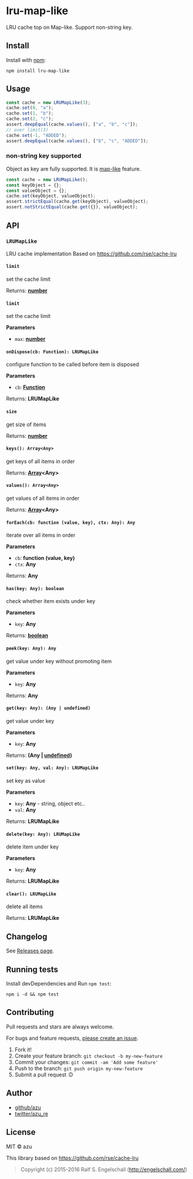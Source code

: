 # lru-map-like

LRU cache top on Map-like. Support non-string key.

## Install

Install with [npm](https://www.npmjs.com/):

    npm install lru-map-like

## Usage

```js
const cache = new LRUMapLike(3);
cache.set(0, "a");
cache.set(1, "b");
cache.set(2, "c");
assert.deepEqual(cache.values(), ["a", "b", "c"]);
// over limit(3)
cache.set(-1, "ADDED");
assert.deepEqual(cache.values(), ["b", "c", "ADDED"]);
```

### non-string key supported

Object as key are fully supported.
It is [map-like](https://github.com/azu/map-like "map-like") feature.

```js
const cache = new LRUMapLike();
const keyObject = {};
const valueObject = {};
cache.set(keyObject, valueObject);
assert.strictEqual(cache.get(keyObject), valueObject);
assert.notStrictEqual(cache.get({}), valueObject);
```

## API

### `LRUMapLike`

LRU cache implementation
Based on <https://github.com/rse/cache-lru>

#### `limit`

set the cache limit

Returns: **[number](https://developer.mozilla.org/en-US/docs/Web/JavaScript/Reference/Global_Objects/Number)**

#### `limit`

set the cache limit

**Parameters**

-   `max`: **[number](https://developer.mozilla.org/en-US/docs/Web/JavaScript/Reference/Global_Objects/Number)**

#### `onDispose(cb: Function): LRUMapLike`

configure function to be called before item is disposed

**Parameters**

-   `cb`: **[Function](https://developer.mozilla.org/en-US/docs/Web/JavaScript/Reference/Statements/function)**

Returns: **LRUMapLike**

#### `size`

get size of items

Returns: **[number](https://developer.mozilla.org/en-US/docs/Web/JavaScript/Reference/Global_Objects/Number)**

#### `keys(): Array<Any>`

get keys of all items in order

Returns: **[Array](https://developer.mozilla.org/en-US/docs/Web/JavaScript/Reference/Global_Objects/Array)&lt;Any>**

#### `values(): Array<Any>`

get values of all items in order

Returns: **[Array](https://developer.mozilla.org/en-US/docs/Web/JavaScript/Reference/Global_Objects/Array)&lt;Any>**

#### `forEach(cb: function (value, key), ctx: Any): Any`

iterate over all items in order

**Parameters**

-   `cb`: **function (value, key)**
-   `ctx`: **Any**

Returns: **Any**

#### `has(key: Any): boolean`

check whether item exists under key

**Parameters**

-   `key`: **Any**

Returns: **[boolean](https://developer.mozilla.org/en-US/docs/Web/JavaScript/Reference/Global_Objects/Boolean)**

#### `peek(key: Any): Any`

get value under key without promoting item

**Parameters**

-   `key`: **Any**

Returns: **Any**

#### `get(key: Any): (Any | undefined)`

get value under key

**Parameters**

-   `key`: **Any**

Returns: **(Any | [undefined](https://developer.mozilla.org/en-US/docs/Web/JavaScript/Reference/Global_Objects/undefined))**

#### `set(key: Any, val: Any): LRUMapLike`

set key as value

**Parameters**

-   `key`: **Any** - string, object etc..
-   `val`: **Any**

Returns: **LRUMapLike**

#### `delete(key: Any): LRUMapLike`

delete item under key

**Parameters**

-   `key`: **Any**

Returns: **LRUMapLike**

#### `clear(): LRUMapLike`

delete all items

Returns: **LRUMapLike**

## Changelog

See [Releases page](https://github.com/azu/lru-map-like/releases).

## Running tests

Install devDependencies and Run `npm test`:

    npm i -d && npm test

## Contributing

Pull requests and stars are always welcome.

For bugs and feature requests, [please create an issue](https://github.com/azu/lru-map-like/issues).

1.  Fork it!
2.  Create your feature branch: `git checkout -b my-new-feature`
3.  Commit your changes: `git commit -am 'Add some feature'`
4.  Push to the branch: `git push origin my-new-feature`
5.  Submit a pull request :D

## Author

-   [github/azu](https://github.com/azu)
-   [twitter/azu_re](https://twitter.com/azu_re)

## License

MIT © azu

This library based on <https://github.com/rse/cache-lru>

> Copyright (c) 2015-2016 Ralf S. Engelschall (<http://engelschall.com/>)
